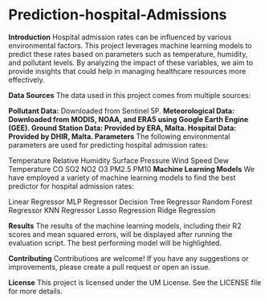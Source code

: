 # Prediction-hospital-Admissions
**Introduction**
Hospital admission rates can be influenced by various environmental factors. This project leverages machine learning models to predict these rates based on parameters such as temperature, humidity, and pollutant levels. By analyzing the impact of these variables, we aim to provide insights that could help in managing healthcare resources more effectively.

**Data Sources**
The data used in this project comes from multiple sources:

**Pollutant Data:** Downloaded from Sentinel 5P.
**Meteorological **Data: Downloaded from MODIS, NOAA, and ERA5 using Google Earth Engine (GEE).
**Ground Station** Data: Provided by ERA, Malta.
**Hospital Data:** Provided by DHIR, Malta.
P**arameters**
The following environmental parameters are used for predicting hospital admission rates:

Temperature
Relative Humidity
Surface Pressure
Wind Speed
Dew Temperature
CO
SO2
NO2
O3
PM2.5
PM10
**Machine Learning Models**
We have employed a variety of machine learning models to find the best predictor for hospital admission rates:

Linear Regressor
MLP Regressor
Decision Tree Regressor
Random Forest Regressor
KNN Regressor
Lasso Regression
Ridge Regression

**Results**
The results of the machine learning models, including their R2 scores and mean squared errors, will be displayed after running the evaluation script. The best performing model will be highlighted.

**Contributing**
Contributions are welcome! If you have any suggestions or improvements, please create a pull request or open an issue.

**License**
This project is licensed under the UM License. See the LICENSE file for more details.
